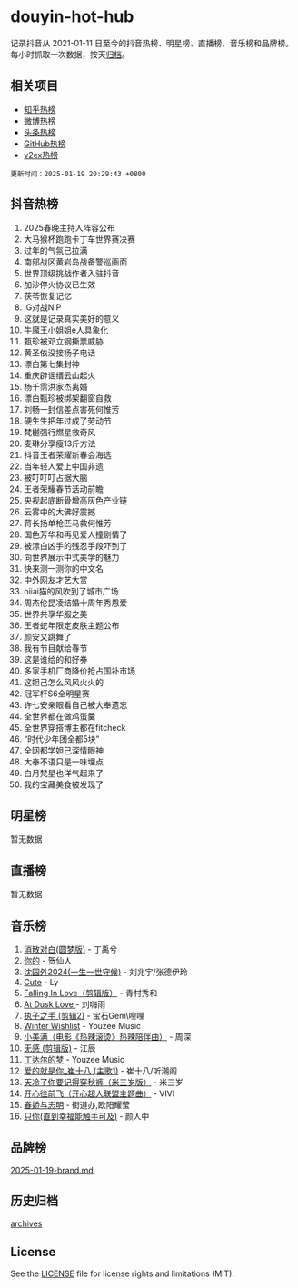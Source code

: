 # douyin-hot-hub

记录抖音从 2021-01-11 日至今的抖音热榜、明星榜、直播榜、音乐榜和品牌榜。每小时抓取一次数据，按天[归档](archives)。

## 相关项目

- [知乎热榜](https://github.com/lonnyzhang423/zhihu-hot-hub)
- [微博热榜](https://github.com/lonnyzhang423/weibo-hot-hub)
- [头条热榜](https://github.com/lonnyzhang423/toutiao-hot-hub)
- [GitHub热榜](https://github.com/lonnyzhang423/github-hot-hub)
- [v2ex热榜](https://github.com/lonnyzhang423/v2ex-hot-hub)


`更新时间：2025-01-19 20:29:43 +0800`

## 抖音热榜

1. 2025春晚主持人阵容公布
1. 大马猴杯跑跑卡丁车世界赛决赛
1. 过年的气氛已拉满
1. 南部战区黄岩岛战备警巡画面
1. 世界顶级挑战作者入驻抖音
1. 加沙停火协议已生效
1. 茯苓恢复记忆
1. IG对战NIP
1. 这就是记录真实美好的意义
1. 牛魔王小姐姐e人具象化
1. 甄珍被邓立钢撕票威胁
1. 黄圣依没接杨子电话
1. 漂白第七集封神
1. 重庆辟谣缙云山起火
1. 杨千霈洪家杰离婚
1. 漂白甄珍被绑架翻窗自救
1. 刘畅一封信差点害死何惟芳
1. 硬生生把年过成了劳动节
1. 梵樾强行燃星救奇风
1. 麦琳分享瘦13斤方法
1. 抖音王者荣耀新春会海选
1. 当年轻人爱上中国非遗
1. 被叮叮叮占据大脑
1. 王者荣耀春节活动前瞻
1. 央视起底断骨增高灰色产业链
1. 云雾中的大佛好震撼
1. 蒋长扬单枪匹马救何惟芳
1. 国色芳华和再见爱人撞剧情了
1. 被漂白凶手的残忍手段吓到了
1. 向世界展示中式美学的魅力
1. 快来测一测你的中文名
1. 中外网友才艺大赏
1. oiiai猫的风吹到了城市广场
1. 周杰伦昆凌结婚十周年秀恩爱
1. 世界共享华服之美
1. 王者蛇年限定皮肤主题公布
1. 颜安又跳舞了
1. 我有节目献给春节
1. 这是谁给的和好券
1. 多家手机厂商降价抢占国补市场
1. 这妲己怎么风风火火的
1. 冠军杯S6全明星赛
1. 许七安亲眼看自己被大奉遗忘
1. 全世界都在做鸡蛋羹
1. 全世界穿搭博主都在fitcheck
1. “时代少年团全都5块”
1. 全网都学妲己深情眼神
1. 大奉不语只是一味埋点
1. 白月梵星也洋气起来了
1. 我的宝藏美食被发现了

## 明星榜

暂无数据

## 直播榜

暂无数据

## 音乐榜

1. [消散对白(圆梦版)](https://sf5-hl-cdn-tos.douyinstatic.com/obj/tos-cn-ve-2774/og4jB5I5IizzoZVAAAzWgBMAsMDWoArfwBOiFs) - 丁禹兮
1. [你的](https://sf5-hl-cdn-tos.douyinstatic.com/obj/tos-cn-ve-2774/oYuIeKf42jB7sEV6B2upMdpYAgfrQWj0FeRegh) - 贺仙人
1. [沈园外2024(一生一世守候)](https://sf3-cdn-tos.douyinstatic.com/obj/tos-cn-ve-2774/oAIYMHGCmKaYKFDd6FZBf9AfMfx1eErAAEJAFH) - 刘兆宇/张德伊玲
1. [Cute](https://sf5-hl-cdn-tos.douyinstatic.com/obj/tos-cn-ve-2774/o4IbIzHWKAAB4wsS5qMBRiiAlEBGTpQRNfFvuo) - Ly
1. [Falling In Love（剪辑版）](https://sf5-hl-cdn-tos.douyinstatic.com/obj/tos-cn-ve-2774/o8ajpA8zzgBPahbBIO8AcKGBLJezFCRd1wfP9f) - 青村秀和
1. [ At Dusk  Love ](https://sf5-hl-cdn-tos.douyinstatic.com/obj/tos-cn-ve-2774/o8CrpCf5CaYgI4ZrtQgMQAFEfuGqNnRSDQAPBc) - 刘嗨雨
1. [执子之手 (剪辑2)](https://sf5-hl-cdn-tos.douyinstatic.com/obj/tos-cn-ve-2774/oUoZLQjCc31XzqsBnBQUNgeKtYPBcgbFDwtfcu) - 宝石Gem\哩哩
1. [Winter Wishlist](https://sf5-hl-cdn-tos.douyinstatic.com/obj/tos-cn-ve-2774/oIIgUOeamCFCVAzxN6MFRLIBlLGpUqQxeeHrLE) - Youzee Music
1. [小美满（电影《热辣滚烫》热辣陪伴曲）](https://sf5-hl-cdn-tos.douyinstatic.com/obj/tos-cn-ve-2774/o0GAn2lSgfZIDUgtevCGDQYnFg4CwnrBaxbTZL) - 周深
1. [无感 (剪辑版)](https://sf5-hl-cdn-tos.douyinstatic.com/obj/tos-cn-ve-2774/o0eIsUzJBDlQaQFC5OFlgbMEZC1TFYBftOBn6p) - 江辰
1. [丁达尔的梦](https://sf5-hl-cdn-tos.douyinstatic.com/obj/tos-cn-ve-2774/oMU3WirUZBVQkAC9ccG5P2IQirziZM2RTInUY) - Youzee Music
1. [爱的就是你_崔十八 (主歌1)](https://sf3-cdn-tos.douyinstatic.com/obj/tos-cn-ve-2774/oI5BO5DhFZ6UTcNCnZaOCBLtZ7WIMQGfgnXf5E) - 崔十八/听潮阁
1. [天冷了你要记得穿秋裤（米三岁版）](https://sf5-hl-cdn-tos.douyinstatic.com/obj/tos-cn-ve-2774/oQlIwVIDWiZ6BQilAorS7MA0AgCkQDvcZAdm1) - 米三岁
1. [开心往前飞（开心超人联盟主题曲）](https://sf5-hl-cdn-tos.douyinstatic.com/obj/tos-cn-ve-2774/9d8fb7c82cf1421fb93a9fe925275e0a) - VIVI
1. [春娇与志明](https://sf5-hl-cdn-tos.douyinstatic.com/obj/tos-cn-ve-2774/e530d8fceb7044b39707d7f9ff54add1) - 街道办,欧阳耀莹
1. [只你(直到幸福能触手可及)](https://sf5-hl-cdn-tos.douyinstatic.com/obj/tos-cn-ve-2774/o0lBkRDzFTeaVSUz3ZZSCBVtZ5DIMQGfgmEAuE) - 颜人中

## 品牌榜

[2025-01-19-brand.md](archives/2025-01-19-brand.md)

## 历史归档

[archives](archives)

## License

See the [LICENSE](LICENSE) file for license rights and limitations (MIT).
